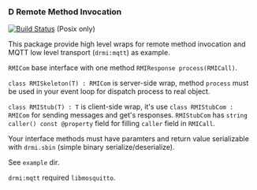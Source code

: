 ### D Remote Method Invocation

[![Build Status](https://travis-ci.org/deviator/drmi.svg?branch=master)](https://travis-ci.org/deviator/drmi)
(Posix only)

This package provide high level wraps for remote method invocation and MQTT low level transport (`drmi:mqtt`) as example.

`RMICom` base interface with one method `RMIResponse process(RMICall)`.

`class RMISkeleton(T) : RMICom` is server-side wrap, method `process` must be used in your event loop for dispatch process to real object.

`class RMIStub(T) : T` is client-side wrap, it's use `class RMIStubCom : RMICom` for sending messages and get's responses. `RMIStubCom` has `string caller() const @property` field for filling `caller` field in `RMICall`.

Your interface methods must have paramters and return value serializable with `drmi.sbin` (simple binary serialize/deserialize).

See `example` dir.

`drmi:mqtt` required `libmosquitto`.